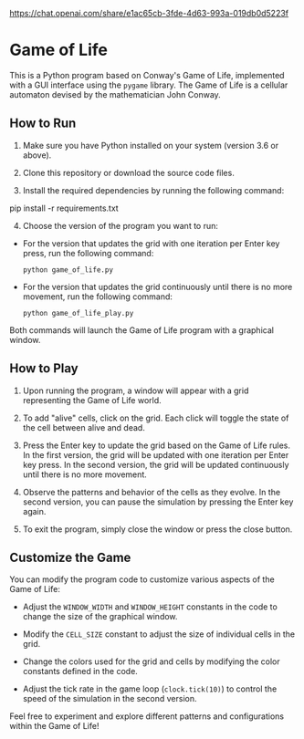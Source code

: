 https://chat.openai.com/share/e1ac65cb-3fde-4d63-993a-019db0d5223f


# Game of Life

This is a Python program based on Conway's Game of Life, implemented with a GUI interface using the `pygame` library. The Game of Life is a cellular automaton devised by the mathematician John Conway.

## How to Run

1. Make sure you have Python installed on your system (version 3.6 or above).

2. Clone this repository or download the source code files.

3. Install the required dependencies by running the following command:

pip install -r requirements.txt

4. Choose the version of the program you want to run:

- For the version that updates the grid with one iteration per Enter key press, run the following command:

  ```
  python game_of_life.py
  ```

- For the version that updates the grid continuously until there is no more movement, run the following command:

  ```
  python game_of_life_play.py
  ```

Both commands will launch the Game of Life program with a graphical window.

## How to Play

1. Upon running the program, a window will appear with a grid representing the Game of Life world.

2. To add "alive" cells, click on the grid. Each click will toggle the state of the cell between alive and dead.

3. Press the Enter key to update the grid based on the Game of Life rules. In the first version, the grid will be updated with one iteration per Enter key press. In the second version, the grid will be updated continuously until there is no more movement.

4. Observe the patterns and behavior of the cells as they evolve. In the second version, you can pause the simulation by pressing the Enter key again.

5. To exit the program, simply close the window or press the close button.

## Customize the Game

You can modify the program code to customize various aspects of the Game of Life:

- Adjust the `WINDOW_WIDTH` and `WINDOW_HEIGHT` constants in the code to change the size of the graphical window.

- Modify the `CELL_SIZE` constant to adjust the size of individual cells in the grid.

- Change the colors used for the grid and cells by modifying the color constants defined in the code.

- Adjust the tick rate in the game loop (`clock.tick(10)`) to control the speed of the simulation in the second version.

Feel free to experiment and explore different patterns and configurations within the Game of Life!